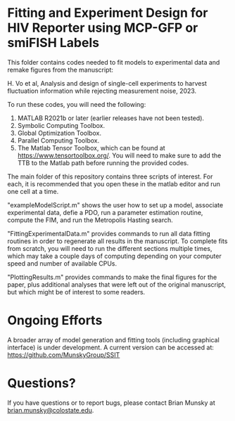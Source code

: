 # Fitting and Experiment Design for HIV Reporter using MCP-GFP or smiFISH Labels

This folder contains codes needed to fit models to experimental data and remake figures from the manuscript:

H. Vo et al, Analysis and design of single-cell experiments to harvest fluctuation information while rejecting measurement noise, 2023.

To run these codes, you will need the following:
1. MATLAB R2021b or later (earlier releases have not been tested).
2. Symbolic Computing Toolbox.
3. Global Optimization Toolbox.
4. Parallel Computing Toolbox.
5. The Matlab Tensor Toolbox, which can be found at https://www.tensortoolbox.org/.  You will need to make sure to add the TTB to the Matlab path before running the provided codes.

The main folder of this repository contains three scripts of interest.  For each, it is recommended that you open these in the matlab editor and run one cell at a time.

"exampleModelScript.m" shows the user how to set up a model, associate experimental data, defie a PDO, run a parameter estimation routine, compute the FIM, and run the Metropolis Hasting search.

"FittingExperimentalData.m" provides commands to run all data fitting routines in order to regenerate all results in the manuscript. To complete fits from scratch, you will need to run the different sections multiple times, which may take a couple days of computing depending on your computer speed and number of available CPUs. 

"PlottingResults.m" provides commands to make the final figures for the paper, plus additional analyses that were left out of the original manuscript, but which might be of interest to some readers.


# Ongoing Efforts

A broader array of model generation and fitting tools (including graphical interface) is under development. A current version can be accessed at: https://github.com/MunskyGroup/SSIT

# Questions?

If you have questions or to report bugs, please contact Brian Munsky at brian.munsky@colostate.edu.